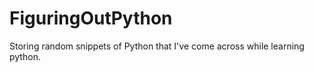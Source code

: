 # FiguringOutPython
Storing random snippets of Python that I've come across while learning python.  
